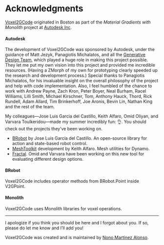 # Acknowledgments

[Voxel2GCode](http://github.com/nonoesp/Voxel2GCode) originated in Boston as part of the *Material Gradients with Monolith* project at [Autodesk Inc](http://autodesk.com).

#### Autodesk

The development of Voxel2GCode was sponsored by Autodesk, under the guidance of Matt Jezyk, Panagiotis Michalatos, and all the [Generative Design Team](http://www.autodesk.com/solutions/generative-design), which played a huge role in making this project possible. They let me put my own vision into this project and provided me incredible resources. (Having a ZMorph of my own for prototyping clearly speeded up the research and development process.) Special thanks to Panagiotis Michalatos, for his invaluable insight on the overall philosophy of the project and help with code implementation. Also, I feel humbled of the chance to work with Andrew Payne, Zach Kron, Peter Boyer, Neal Burham, Racel Williams, Lilli Smith, Michael Kirschner, Tom, Anthony Hauck, Thord, Rick Rundell, Adam Allard, Tim Brinkerhoff, Joe Aronis, Bevin Lin, Nathan King and the rest of the team.

My colleagues—Jose Luis Garcia del Castillo, Keith Alfaro, Omid Oliyan, and Varvara Toulkeridou—made my summer incredibly fun: 👌. You should check out the projects they’ve been working on.

* [BRobot](https://github.com/garciadelcastillo/BRobot) by Jose Luis García del Castillo. An open-source library for action and state-based robot control.
* [MeshToolkit](http://dynamobim.org/meshtoolkit-1-1-0-release/) development by Keith Alfaro. Mesh utilities for Dynamo.
* [Fractal](https://home.fractal.live). Omid and Varvara have been working on this new tool for evaluating different design options.

#### BRobot

Voxel2GCode includes operator methods from BRobot.Point inside V2GPoint.

#### Monolith

Voxel2GCode uses Monolith libraries for voxel operations.

***

I apologize if you think you should be here and I forgot about you. If so, please do let me know and I’ll add you!

Voxel2GCode was created and is maintained by [Nono Martínez Alonso](http://nono.ma).
